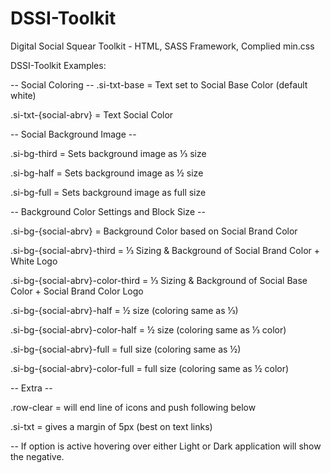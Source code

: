 DSSI-Toolkit
============

Digital Social Squear Toolkit - HTML, SASS Framework, Complied min.css

DSSI-Toolkit Examples:

-- Social Coloring --
.si-txt-base = Text set to Social Base Color (default white)

.si-txt-{social-abrv} = Text Social Color

-- Social Background Image --

.si-bg-third = Sets background image as ⅓ size

.si-bg-half = Sets background image as ½ size

.si-bg-full = Sets background image as full size

-- Background Color Settings and Block Size --

.si-bg-{social-abrv} = Background Color based on Social Brand Color

.si-bg-{social-abrv}-third = ⅓ Sizing & Background of Social Brand Color + White Logo

.si-bg-{social-abrv}-color-third = ⅓ Sizing & Background of Social Base Color + Social Brand Color Logo

.si-bg-{social-abrv}-half = ½ size (coloring same as ⅓)

.si-bg-{social-abrv}-color-half = ½ size (coloring same as ⅓ color)

.si-bg-{social-abrv}-full = full size (coloring same as ½)

.si-bg-{social-abrv}-color-full = full size (coloring same as ½ color)

-- Extra --

.row-clear = will end line of icons and push following below

.si-txt = gives a margin of 5px (best on text links)

-- If option is active hovering over either Light or Dark application will show the negative.
